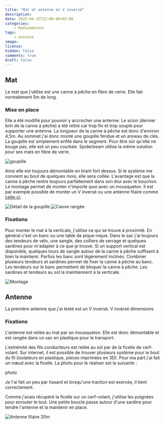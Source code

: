 ```yaml
---
title: "Mat et antenne en V inversé"
description:
date: 2025-04-15T22:00:00+02:00
categories:
    - Radioamateur
tags:
    - antenne
image:
license:
hidden: false
comments: true
draft: false
---
```


## Mat

Le mat que j'utilise est une canne à pêche en fibre de verre. Elle fait normalement 5m de long.

### Mise en place

Elle a été modifié pour pouvoir y accrocher une antenne. Le scion (dernier brin de la canne à pêche) a été retiré car trop fin et trop souple pour supporter une antenne. La longueur de la canne à pêche est donc d'environ 4,5m. Au sommet j'ai donc monté une goupille fendue et un anneau de clés.
La goupille est simplement enfilé dans le segment. Pour être sûr qu'elle ne bouge pas, elle est un peu courbée. Spiderbeam utilise la même solution pour ses mats en fibre de verre.

![goupille](goupille.png)

Ainsi elle est toujours démontable en tirant fort dessus. Si le système me convient au bout de quelques mois, elle sera collée.
L'avantage est que la canne à pêche rentre toujours parfaitement dans son étui avec le bouchon. Le montage permet de monter n'importe quoi avec un mousqueton. Il est par exemple possible de monter un V inversé ou une antenne filaire comme [celle-ci](https://www.f5kav.fr/wp-content/uploads/simple-file-list/F5RCT/Realisations/Antennes/AntenneDoubleJ.pdf).

![Détail de la goupille](canne0.jpeg) ![Canne rangée](canne1.jpeg)

### Fixations

Pour monter le mat à la verticale, j'utilise ce qui se trouve à proximité. En général c'est un banc ou une table de pique-nique. Dans le sac j'ai toujours des tendeurs de vélo, une sangle, des colliers de serrage et quelques sardines pour m'adapter à ce que je trouve. Si un support vertical est disponible, quelques tours de sangle autour de la canne à pêche suffisent à bien la maintenir. Parfois les banc sont légèrement inclinés. Combiner plusieurs tendeurs et sardines permet de fixer la canne à pêche au banc. Les tendeurs sur le banc permettent de bloquer la canne à pêche. Les sardines et tendeurs au sol la maintiennent à la verticale.

![Montage](suede.jpeg)

## Antenne

La première antenne que j'ai testé est un V inversé.
V inversé
dimensions

### Fixations

L'antenne est reliée au mat par un mousqueton. Elle est donc démontable et est rangée dans un sac en plastique pour le transport.

L’extrémité des fils conducteurs est reliée au sol par de la ficelle de cerf-volant. Sur internet, il est possible de trouver plusieurs système pour le bout du fil (isolateurs en plastique, pièces imprimées en 3D). Pour ma part j'ai fait un nœud avec la ficelle. La photo pour le réaliser est la suivante :

*photo*

Je l'ai fait un peu par hasard et lorsqu'une traction est exercée, il tient correctement.

Comme j'avais récupéré la ficelle sur un cerf-volant, j'utilise les poignées pour enrouler le tout. Une petite boucle passe autour d'une sardine pour tendre l'antenne et la maintenir en place.

![Antenne filaire 20m](antenne20m.jpeg)
